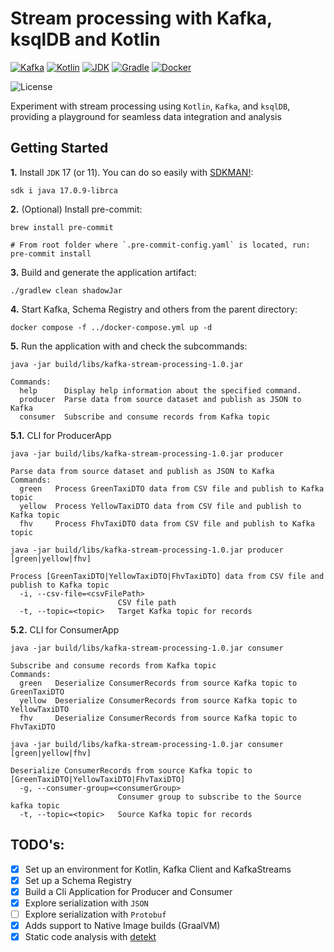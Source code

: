 # Stream processing with Kafka, ksqlDB and Kotlin

[![Kafka](https://img.shields.io/badge/Confluent_Platform-7.8-141414?style=flat&logo=apachekafka&logoColor=white&labelColor=141414)](https://docs.confluent.io/platform/current/)
[![Kotlin](https://img.shields.io/badge/Kotlin-2.1-603DC0.svg?style=flat&logo=kotlin&logoColor=white&labelColor=603DC0)](https://github.com/JetBrains/kotlin/releases/tag/v2.1.10)
[![JDK](https://img.shields.io/badge/JDK-21_|_17-1076C6?style=flat&logo=openjdk&logoColor=FFFFFF&labelColor=1076C6)](https://sdkman.io/)
[![Gradle](https://img.shields.io/badge/gradle-8.12-02303A?style=flat&logo=gradle&logoColor=white&labelColor=02303A)](https://gradle.org/releases/)
[![Docker](https://img.shields.io/badge/Docker-329DEE?style=flat&logo=docker&logoColor=white&labelColor=329DEE)](https://docs.docker.com/get-docker/)

![License](https://img.shields.io/badge/license-CC--BY--SA--4.0-31393F?style=flat&logo=creativecommons&logoColor=black&labelColor=white)

Experiment with stream processing using `Kotlin`, `Kafka`, and `ksqlDB`, providing a playground for seamless data integration and analysis


## Getting Started

**1.** Install `JDK` 17 (or 11). You can do so easily with [SDKMAN!](https://sdkman.io/):

```shell
sdk i java 17.0.9-librca
```

**2.** (Optional) Install pre-commit:
```shell
brew install pre-commit

# From root folder where `.pre-commit-config.yaml` is located, run:
pre-commit install
```

**3.** Build and generate the application artifact:
```shell
./gradlew clean shadowJar
```

**4.** Start Kafka, Schema Registry and others from the parent directory:
```shell
docker compose -f ../docker-compose.yml up -d
```

**5.** Run the application with and check the subcommands:
```shell
java -jar build/libs/kafka-stream-processing-1.0.jar
```
```text
Commands:
  help      Display help information about the specified command.
  producer  Parse data from source dataset and publish as JSON to Kafka
  consumer  Subscribe and consume records from Kafka topic
```

**5.1.** CLI for ProducerApp
```shell
java -jar build/libs/kafka-stream-processing-1.0.jar producer
```
```text
Parse data from source dataset and publish as JSON to Kafka
Commands:
  green   Process GreenTaxiDTO data from CSV file and publish to Kafka topic
  yellow  Process YellowTaxiDTO data from CSV file and publish to Kafka topic
  fhv     Process FhvTaxiDTO data from CSV file and publish to Kafka topic
```

```shell
java -jar build/libs/kafka-stream-processing-1.0.jar producer [green|yellow|fhv]
```
```text
Process [GreenTaxiDTO|YellowTaxiDTO|FhvTaxiDTO] data from CSV file and publish to Kafka topic
  -i, --csv-file=<csvFilePath>
                        CSV file path
  -t, --topic=<topic>   Target Kafka topic for records
```

**5.2.** CLI for ConsumerApp
```shell
java -jar build/libs/kafka-stream-processing-1.0.jar consumer
```
```text
Subscribe and consume records from Kafka topic
Commands:
  green   Deserialize ConsumerRecords from source Kafka topic to GreenTaxiDTO
  yellow  Deserialize ConsumerRecords from source Kafka topic to YellowTaxiDTO
  fhv     Deserialize ConsumerRecords from source Kafka topic to FhvTaxiDTO
```

```shell
java -jar build/libs/kafka-stream-processing-1.0.jar consumer [green|yellow|fhv]
```
```text
Deserialize ConsumerRecords from source Kafka topic to [GreenTaxiDTO|YellowTaxiDTO|FhvTaxiDTO]
  -g, --consumer-group=<consumerGroup>
                        Consumer group to subscribe to the Source kafka topic
  -t, --topic=<topic>   Source Kafka topic for records
```

## TODO's:
- [x] Set up an environment for Kotlin, Kafka Client and KafkaStreams
- [x] Set up a Schema Registry
- [x] Build a Cli Application for Producer and Consumer
- [x] Explore serialization with `JSON`
- [ ] Explore serialization with `Protobuf`
- [x] Adds support to Native Image builds (GraalVM)
- [x] Static code analysis with [detekt](https://detekt.dev/)